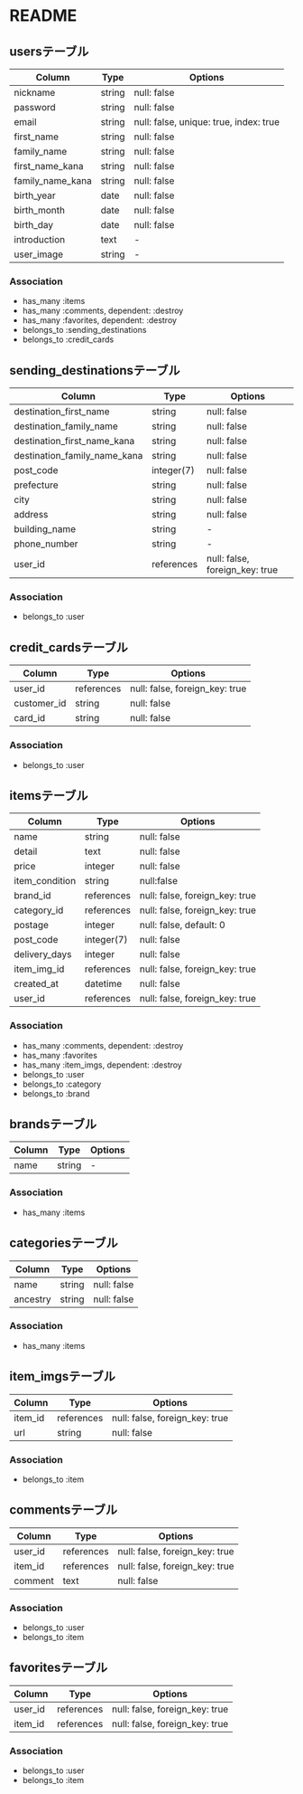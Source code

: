 # README

## usersテーブル

|Column|Type|Options|
|------|----|-------|
|nickname|string|null: false|
|password|string|null: false|
|email|string|null: false, unique: true, index: true|
|first_name|string|null: false|
|family_name|string|null: false|
|first_name_kana|string|null: false|
|family_name_kana|string|null: false|
|birth_year|date|null: false|
|birth_month|date|null: false|
|birth_day|date|null: false|
|introduction|text|-|
|user_image|string|-|

### Association
- has_many :items
- has_many :comments, dependent: :destroy
- has_many :favorites, dependent: :destroy
- belongs_to :sending_destinations
- belongs_to :credit_cards

## sending_destinationsテーブル

|Column|Type|Options|
|------|----|-------|
|destination_first_name|string|null: false|
|destination_family_name|string|null: false|
|destination_first_name_kana|string|null: false|
|destination_family_name_kana|string|null: false|
|post_code|integer(7)|null: false|
|prefecture|string|null: false|
|city|string|null: false|
|address|string|null: false|
|building_name|string|-|
|phone_number|string|-|
|user_id|references|null: false, foreign_key: true|

### Association
- belongs_to :user


## credit_cardsテーブル

|Column|Type|Options|
|------|----|-------|
|user_id|references|null: false, foreign_key: true|
|customer_id|string|null: false|
|card_id|string|null: false|

### Association
- belongs_to :user


## itemsテーブル

|Column|Type|Options|
|------|----|-------|
|name|string|null: false|
|detail|text|null: false|
|price|integer|null: false|
|item_condition|string|null:false|
|brand_id|references|null: false, foreign_key: true|
|category_id|references|null: false, foreign_key: true|
|postage|integer|null: false, default: 0|
|post_code|integer(7)|null: false|
|delivery_days|integer|null: false|
|item_img_id|references|null: false, foreign_key: true|
|created_at|datetime|null: false|
|user_id|references|null: false, foreign_key: true|

### Association
- has_many :comments, dependent: :destroy
- has_many :favorites
- has_many :item_imgs, dependent: :destroy
- belongs_to :user
- belongs_to :category
- belongs_to :brand


## brandsテーブル

|Column|Type|Options|
|------|----|-------|
|name|string|-|

### Association
- has_many :items


## categoriesテーブル

|Column|Type|Options|
|------|----|-------|
|name|string|null: false|
|ancestry|string|null: false|

### Association
- has_many :items


## item_imgsテーブル

|Column|Type|Options|
|------|----|-------|
|item_id|references|null: false, foreign_key: true|
|url|string|null: false|

### Association
- belongs_to :item


## commentsテーブル

|Column|Type|Options|
|------|----|-------|
|user_id|references|null: false, foreign_key: true|
|item_id|references|null: false, foreign_key: true|
|comment|text|null: false|

### Association
- belongs_to :user
- belongs_to :item


## favoritesテーブル

|Column|Type|Options|
|------|----|-------|
|user_id|references|null: false, foreign_key: true|
|item_id|references|null: false, foreign_key: true|

### Association
- belongs_to :user
- belongs_to :item